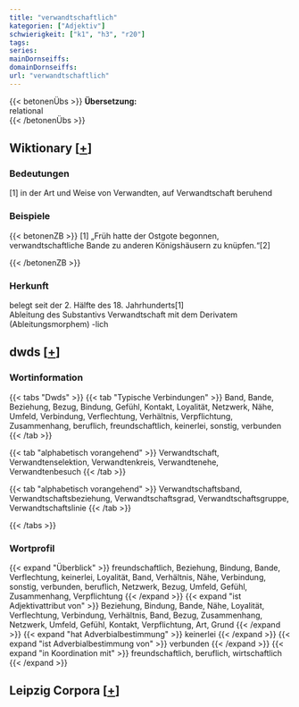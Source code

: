 ```yaml
---
title: "verwandtschaftlich"
kategorien: ["Adjektiv"]
schwierigkeit: ["k1", "h3", "r20"]
tags:
series:
mainDornseiffs:
domainDornseiffs:
url: "verwandtschaftlich"
---
```


{{< betonenÜbs >}}
**Übersetzung:**  
relational  
{{< /betonenÜbs >}}

## Wiktionary [[+](https://de.wiktionary.org/wiki/verwandtschaftlich)]

### Bedeutungen
[1] in der Art und Weise von Verwandten, auf Verwandtschaft beruhend  

### Beispiele
{{< betonenZB >}}
[1] „Früh hatte der Ostgote begonnen, verwandtschaftliche Bande zu anderen Königshäusern zu knüpfen.“[2]  

{{< /betonenZB >}}
### Herkunft
belegt seit der 2. Hälfte des 18. Jahrhunderts[1]  
Ableitung des Substantivs Verwandtschaft mit dem Derivatem (Ableitungsmorphem) -lich  



## dwds [[+](https://www.dwds.de/wb/verwandtschaftlich)]

### Wortinformation
{{< tabs "Dwds" >}}
{{< tab "Typische Verbindungen" >}}
Band, Bande, Beziehung, Bezug, Bindung, Gefühl, Kontakt, Loyalität, Netzwerk, Nähe, Umfeld, Verbindung, Verflechtung, Verhältnis, Verpflichtung, Zusammenhang, beruflich, freundschaftlich, keinerlei, sonstig, verbunden
{{< /tab >}}

{{< tab "alphabetisch vorangehend" >}}
Verwandtschaft, Verwandtenselektion, Verwandtenkreis, Verwandtenehe, Verwandtenbesuch
{{< /tab >}}

{{< tab "alphabetisch vorangehend" >}}
Verwandtschaftsband, Verwandtschaftsbeziehung, Verwandtschaftsgrad, Verwandtschaftsgruppe, Verwandtschaftslinie
{{< /tab >}}

{{< /tabs >}}

### Wortprofil
{{< expand "Überblick" >}} freundschaftlich, Beziehung, Bindung, Bande, Verflechtung, keinerlei, Loyalität, Band, Verhältnis, Nähe, Verbindung, sonstig, verbunden, beruflich, Netzwerk, Bezug, Umfeld, Gefühl, Zusammenhang, Verpflichtung {{< /expand >}}
{{< expand "ist Adjektivattribut von" >}} Beziehung, Bindung, Bande, Nähe, Loyalität, Verflechtung, Verbindung, Verhältnis, Band, Bezug, Zusammenhang, Netzwerk, Umfeld, Gefühl, Kontakt, Verpflichtung, Art, Grund {{< /expand >}}
{{< expand "hat Adverbialbestimmung" >}} keinerlei {{< /expand >}}
{{< expand "ist Adverbialbestimmung von" >}} verbunden {{< /expand >}}
{{< expand "in Koordination mit" >}} freundschaftlich, beruflich, wirtschaftlich {{< /expand >}}

## Leipzig Corpora [[+](https://corpora.uni-leipzig.de/en/res?word=verwandtschaftlich&corpusId=deu_newscrawl-public_2018)]

